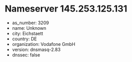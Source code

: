 # Nameserver 145.253.125.131

* as_number: 3209
* name: Unknown
* city: Eichstaett
* country: DE
* organization: Vodafone GmbH
* version: dnsmasq-2.83
* dnssec: false
